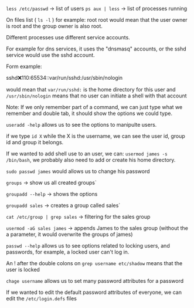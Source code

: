 `less /etc/passwd` -> list of users
`ps aux | less` -> list of processes running

On files list ( `ls -l` ) for example: root root would mean that the user owner is root and the group owner is also root.

Different processes use different service accounts.

For example for dns services, it uses the "dnsmasq" accounts, or the sshd service would use the sshd account.

Form example:

sshd:x:110:65534::var/run/sshd:/usr/sbin/nologin

would mean that `var/run/sshd:` is the home directory for this user and `/usr/sbin/nologin` means that no user can initiate a shell with that account 

Note: If we only remember part of a command, we can just type what we remember and double tab, it should show the options we could type.

`useradd -help` allows us to see the options to manipulte users.

if we type `id X` while the X is the username, we can see the user id, group id and group it belongs.

If we wanted to add shell use to an user, we can: `usermod james -s /bin/bash`, we probably also need to add or create his home directory.

`sudo passwd james` would allows us to change his password

`groups` -> show us all created groups`

`groupadd --help` -> shows the options

`groupadd sales` -> creates a group called sales`

`cat /etc/group | grep sales` -> filtering for the sales group

`usermod -aG sales james` -> appends James to the sales group (without the a parameter, it would overwrite the groups of james)

`passwd --help` allows us to see options related to locking users, and passwords, for example, a locked user can't log in.

An ! after the double colons on `grep username etc/shadow` means that the user is locked

`chage username` allows us to set many password attributes for a password

If we wanted to edit the default password attributes of everyone, we can edit the `/etc/login.defs` files 